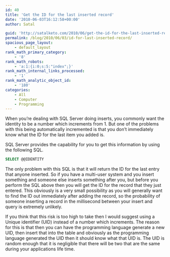 ```yaml
---
id: 40
title: 'Get the ID for the last inserted record'
date: '2010-06-03T16:12:58+00:00'
author: Satal

guid: 'http://satalketo.com/2010/06/get-the-id-for-the-last-inserted-record/'
permalink: /blog/2010/06/03/id-for-last-inserted-record/
spacious_page_layout:
    - default_layout
rank_math_primary_category:
    - '8'
rank_math_robots:
    - 'a:1:{i:0;s:5:"index";}'
rank_math_internal_links_processed:
    - '1'
rank_math_analytic_object_id:
    - '180'
categories:
    - All
    - Computer
    - Programming
---
```


When you’re dealing with SQL Server doing inserts, you commonly want the identity to be a number which increments from 1. But one of the problems with this being automatically incremented is that you don’t immediately know what the ID for the last item you added is.

SQL Server provides the capability for you to get this information by using the following SQL.

```sql
SELECT @@IDENTITY
```

The only problem with this SQL is that it will return the ID for the last entry that anyone inserted. So if you have a multi-user system and you insert something and someone else inserts something after you, but before you perform the SQL above then you will get the ID for the record that they just entered. This obviously is a very small possibility as you will generally want to find the ID out immediately after adding the record, so the probability of someone inserting a record in the millisecond between your insert and query is extremely unlikely.

If you think that this risk is too high to take then I would suggest using a Unique identifier (UID) instead of a number which increments. The reason for this is that then you can have the programming language generate a new UID, then insert that into the table and obviously as the programming language generated the UID then it should know what that UID is. The UID is random enough that it is negligible that there will be two that are the same during your applications life time.